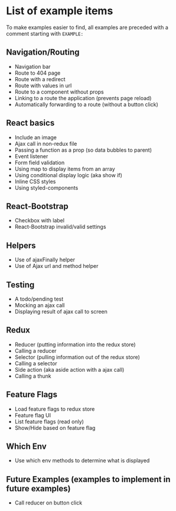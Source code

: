 # List of example items

To make examples easier to find, all examples are preceded with a comment starting with `EXAMPLE: `

## Navigation/Routing

- Navigation bar
- Route to 404 page
- Route with a redirect
- Route with values in url
- Route to a component without props
- Linking to a route the application (prevents page reload)
- Automatically forwarding to a route (without a button click)

 ## React basics

- Include an image
- Ajax call in non-redux file
- Passing a function as a prop (so data bubbles to parent)
- Event listener
- Form field validation
- Using map to display items from an array
- Using conditional display logic (aka show if)
- Inline CSS styles
- Using styled-components

## React-Bootstrap

- Checkbox with label
- React-Bootstrap invalid/valid settings

## Helpers

- Use of ajaxFinally helper
- Use of Ajax url and method helper

## Testing

- A todo/pending test
- Mocking an ajax call
- Displaying result of ajax call to screen

## Redux

- Reducer (putting information into the redux store)
- Calling a reducer
- Selector (pulling information out of the redux store)
- Calling a selector
- Side action (aka aside action with a ajax call)
- Calling a thunk

## Feature Flags

- Load feature flags to redux store
- Feature flag UI
- List feature flags (read only)
- Show/Hide based on feature flag

## Which Env
 - Use which env methods to determine what is displayed


 ## Future Examples (examples to implement in future examples)
 - Call reducer on button click